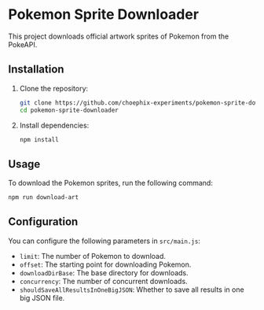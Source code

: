 # Pokemon Sprite Downloader

This project downloads official artwork sprites of Pokemon from the PokeAPI.

## Installation

1. Clone the repository:
    ```sh
    git clone https://github.com/choephix-experiments/pokemon-sprite-downloader.git
    cd pokemon-sprite-downloader
    ```

2. Install dependencies:
    ```sh
    npm install
    ```

## Usage

To download the Pokemon sprites, run the following command:
```sh
npm run download-art
```

## Configuration

You can configure the following parameters in `src/main.js`:
- `limit`: The number of Pokemon to download.
- `offset`: The starting point for downloading Pokemon.
- `downloadDirBase`: The base directory for downloads.
- `concurrency`: The number of concurrent downloads.
- `shouldSaveAllResultsInOneBigJSON`: Whether to save all results in one big JSON file.
